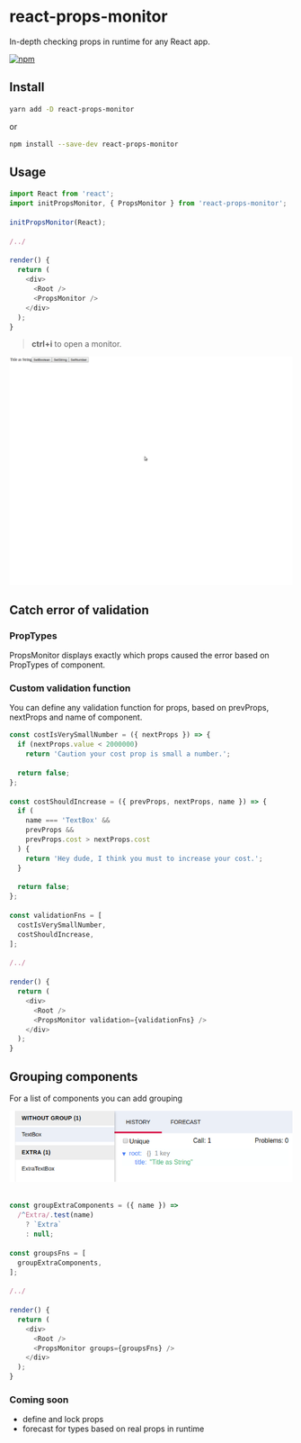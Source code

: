 # react-props-monitor

In-depth checking props in runtime for any React app.

[![npm](https://img.shields.io/npm/dm/react-props-monitor.svg)](https://www.npmjs.com/package/react-props-monitor)

## Install

```bash
yarn add -D react-props-monitor
```

or

```bash
npm install --save-dev react-props-monitor
```

## Usage

```javascript
import React from 'react';
import initPropsMonitor, { PropsMonitor } from 'react-props-monitor';

initPropsMonitor(React);

/../

render() {
  return (
    <div>
      <Root />
      <PropsMonitor />
    </div>
  );
}

```

> **ctrl+i** to open a monitor.

![react-props-monitor](docs/demo.gif)

## Catch error of validation

### PropTypes

PropsMonitor displays exactly which props caused the error based on PropTypes of component.

### Custom validation function

You can define any validation function for props, based on prevProps, nextProps and name of component.

```javascript
const costIsVerySmallNumber = ({ nextProps }) => {
  if (nextProps.value < 2000000)
    return 'Caution your cost prop is small a number.';

  return false;
};

const costShouldIncrease = ({ prevProps, nextProps, name }) => {
  if (
    name === 'TextBox' &&
    prevProps &&
    prevProps.cost > nextProps.cost
  ) {
    return 'Hey dude, I think you must to increase your cost.';
  }

  return false;
};

const validationFns = [
  costIsVerySmallNumber,
  costShouldIncrease,
];

/../

render() {
  return (
    <div>
      <Root />
      <PropsMonitor validation={validationFns} />
    </div>
  );
}

```

## Grouping components

For a list of components you can add grouping

![react-props-monitor](docs/groups.png)

```javascript

const groupExtraComponents = ({ name }) =>
  /^Extra/.test(name)
    ? `Extra`
    : null;

const groupsFns = [
  groupExtraComponents,
];

/../

render() {
  return (
    <div>
      <Root />
      <PropsMonitor groups={groupsFns} />
    </div>
  );
}

```

### Coming soon

- define and lock props
- forecast for types based on real props in runtime
